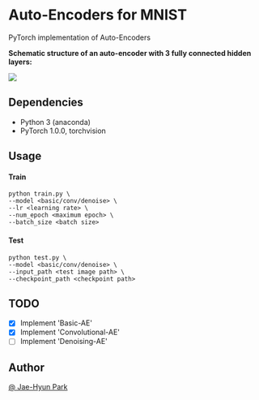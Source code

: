 # Auto-Encoders for MNIST

PyTorch implementation of Auto-Encoders 

**Schematic structure of an auto-encoder with 3 fully connected hidden layers:** 

![](https://upload.wikimedia.org/wikipedia/commons/2/28/Autoencoder_structure.png)

## Dependencies

- Python 3 (anaconda)
- PyTorch 1.0.0, torchvision

## Usage

#### Train
```
python train.py \
--model <basic/conv/denoise> \
--lr <learning rate> \
--num_epoch <maximum epoch> \
--batch_size <batch size>
```
#### Test
```
python test.py \
--model <basic/conv/denoise> \
--input_path <test image path> \
--checkpoint_path <checkpoint path>
```

## TODO

- [x] Implement 'Basic-AE'
- [x] Implement 'Convolutional-AE'
- [ ] Implement 'Denoising-AE'

## Author

[@ Jae-Hyun Park](https://github.com/jaehyunnn)